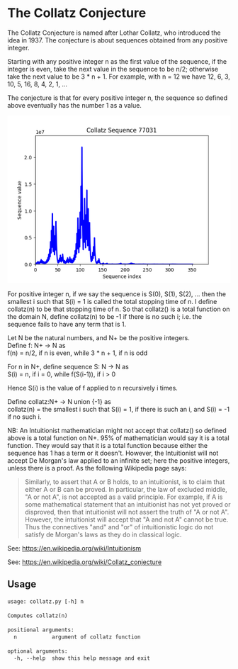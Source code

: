 <h1>The Collatz Conjecture</h1>
The Collatz Conjecture is named after Lothar Collatz, who introduced the idea in 1937. The conjecture is about sequences obtained from any positive integer.  

Starting with any positive integer n as the first value of the sequence, if the integer is even, take the next value in the sequence to be n/2; otherwise take the next value to be 3 * n + 1. For example, with n = 12 we have 12, 6, 3, 10, 5, 16, 8, 4, 2, 1, ...

The conjecture is that for every positive integer n, the sequence so defined above eventually has the number 1 as a value. 

![](./collatz-77031.png)

For positive integer n, if we say the sequence is S(0), S(1), S(2), ...  then the smallest i such that S(i) = 1 is called the total stopping time of n. I define collatz(n) to be that stopping time of n. So that collatz() is a total function on the domain N, define collatz(n) to be -1 if there is no such i; i.e. the sequence fails to have any term that is 1.

Let N be the natural numbers, and N+ be the positive integers.  
Define f: N+ -> N as  
f(n) = n/2, if n is even, while 3 * n + 1, if n is odd  

For n in N+, define sequence S: N -> N as  
S(i) = n, if i = 0, while f(S(i-1)), if i > 0  

Hence S(i) is the value of f applied to n recursively i times.  

Define collatz:N+ -> N union {-1} as  
collatz(n) = the smallest i such that S(i) = 1, if there is such an i, and S(i) = -1 if no such i.

NB: An Intuitionist mathematician might not accept that collatz() so defined above is a total function on N+. 95% of mathematician would say it is a total function. They would say that it is a total function because either the sequence has 1 has a term or it doesn't. However, the Intuitionist will not accept De Morgan's law applied to an infinite set; here the positive integers, unless there is a proof. As the following Wikipedia page says:

>Similarly, to assert that A or B holds, to an intuitionist, is to claim that either A or B can be proved. In particular, the law of excluded middle, "A or not A", is not accepted as a valid principle. For example, if A is some mathematical statement that an intuitionist has not yet proved or disproved, then that intuitionist will not assert the truth of "A or not A". However, the intuitionist will accept that "A and not A" cannot be true. Thus the connectives "and" and "or" of intuitionistic logic do not satisfy de Morgan's laws as they do in classical logic.  
>
See: https://en.wikipedia.org/wiki/Intuitionism  

See: https://en.wikipedia.org/wiki/Collatz_conjecture  

<h2>Usage</h2>

````
usage: collatz.py [-h] n

Computes collatz(n)

positional arguments:
  n           argument of collatz function

optional arguments:
  -h, --help  show this help message and exit
````
